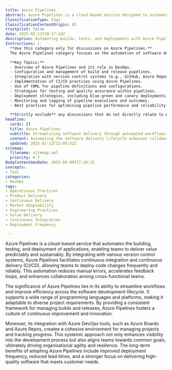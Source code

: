 ```yaml
---
title: Azure Pipelines
abstract: Azure Pipelines is a cloud-based service designed to automate the processes of building, testing, and deploying applications, thereby enabling teams to deliver value in a predictable and sustainable manner. Originating from the need for efficient software development practices, it integrates seamlessly with various version control systems to facilitate continuous integration and continuous delivery (CI/CD). This capability allows teams to implement code changes frequently and reliably, significantly reducing manual errors and accelerating feedback loops while enhancing collaboration among cross-functional teams. The importance of Azure Pipelines lies in its ability to streamline workflows and improve overall efficiency throughout the software development lifecycle, supporting a diverse array of programming languages and platforms to meet varied project needs. By offering a consistent framework for managing builds and releases, it promotes a culture of continuous improvement and innovation. Furthermore, its integration with Azure DevOps tools, such as Azure Boards and Azure Repos, fosters a cohesive project management environment that enhances visibility into the development process and aligns teams towards shared objectives. This systemic approach ultimately drives organisational agility and resilience, with long-term benefits including increased deployment frequency, reduced lead times, and a heightened focus on delivering high-quality software that aligns with customer requirements.
ClassificationType: tags
ClassificationContentOrigin: AI
trustpilot: false
date: 2025-02-11T10:17:24Z
description: Automating builds, tests, and deployments with Azure Pipelines.
Instructions: |-
  **Use this category only for discussions on Azure Pipelines.**  
  The Azure Pipelines category focuses on the automation of software development processes, specifically builds, tests, and deployments using Azure DevOps services. This category encompasses the principles and practices that enable continuous integration and continuous delivery (CI/CD) within the Azure ecosystem.

  **Key Topics:**
  - Overview of Azure Pipelines and its role in DevOps.
  - Configuration and management of build and release pipelines.
  - Integration with version control systems (e.g., GitHub, Azure Repos).
  - Implementation of CI/CD practices using Azure Pipelines.
  - Use of YAML for pipeline definitions and configurations.
  - Strategies for testing and quality assurance within pipelines.
  - Deployment strategies, including blue-green and canary deployments.
  - Monitoring and logging of pipeline executions and outcomes.
  - Best practices for optimising pipeline performance and reliability.

  **Strictly exclude** any discussions that do not directly relate to Azure Pipelines, such as general DevOps principles without specific reference to Azure, unrelated cloud services, or non-technical topics. Misinterpretations of Azure Pipelines, such as discussions solely focused on Azure infrastructure without mentioning pipelines, should also be excluded.
headline:
  cards: []
  title: Azure Pipelines
  subtitle: Streamlining software delivery through automated workflows for efficient builds, testing, and deployment processes.
  content: Automating the software delivery lifecycle enhances collaboration and accelerates time-to-market. Posts should explore continuous integration, continuous deployment, and the integration of testing within workflows, while addressing the principles of flow, feedback, and iterative improvement to optimise delivery efficiency and quality.
  updated: 2025-02-13T12:05:52Z
sitemap:
  filename: sitemap.xml
  priority: 0.7
BodyContentGenDate: 2025-04-09T17:24:25
concepts:
- Tool
categories:
- DevOps
tags:
- Operational Practices
- Product Delivery
- Continuous Delivery
- Market Adaptability
- Engineering Practices
- Value Delivery
- Continuous Integration
- Deployment Frequency

---
```

Azure Pipelines is a cloud-based service that automates the building, testing, and deployment of applications, enabling teams to deliver value predictably and sustainably. By integrating with various version control systems, Azure Pipelines facilitates continuous integration and continuous delivery (CI/CD), allowing teams to deploy code changes frequently and reliably. This automation reduces manual errors, accelerates feedback loops, and enhances collaboration among cross-functional teams.

The significance of Azure Pipelines lies in its ability to streamline workflows and improve efficiency across the software development lifecycle. It supports a wide range of programming languages and platforms, making it adaptable to diverse project requirements. By providing a consistent framework for managing builds and releases, Azure Pipelines fosters a culture of continuous improvement and innovation.

Moreover, its integration with Azure DevOps tools, such as Azure Boards and Azure Repos, creates a cohesive environment for managing projects and tracking progress. This systemic approach not only enhances visibility into the development process but also aligns teams towards common goals, ultimately driving organisational agility and resilience. The long-term benefits of adopting Azure Pipelines include improved deployment frequency, reduced lead times, and a stronger focus on delivering high-quality software that meets customer needs.
